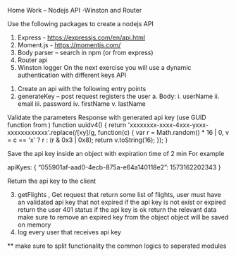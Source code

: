 Home Work – Nodejs API -Winston and Router

Use the following packages to create a nodejs API

1. Express - https://expressjs.com/en/api.html
2. Moment.js - https://momentjs.com/
3. Body parser – search in npm (or from express)
4. Router api
5. Winston logger
   On the next exercise you will use a dynamic authentication with different keys
   API

1) Create an api with the following entry points
2) generateKey – post request registers the user
   a. Body:
   i. userName
   ii. email
   iii. password
   iv. firstName
   v. lastName

Validate the parameters
Response with generated api key (use GUID function from )
function uuidv4() {
return 'xxxxxxxx-xxxx-4xxx-yxxx-xxxxxxxxxxxx'.replace(/[xy]/g, function(c) {
var r = Math.random() \* 16 | 0, v = c == 'x' ? r : (r & 0x3 | 0x8);
return v.toString(16);
});
}

Save the api key inside an object with expiration time of 2 min
For example

apiKyes: { “055901af-aad0-4ecb-875a-e64a140118e2”: 1573162202343 }

Return the api key to the client

3. getFlights , Get request that return some list of flights, user must have an validated api key that not expired
   if the api key is not exist or expired return the user 401 status
   if the api key is ok return the relevant data
   make sure to remove an expired key from the object
   object will be saved on memory
4. log every user that receives api key

\*\* make sure to split functionality the common logics to seperated modules
